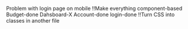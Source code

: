 Problem with login page on mobile
!!Make everything component-based
    Budget-done
    Dahsboard-X
    Account-done
    login-done
!!Turn CSS into classes in another file
